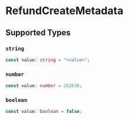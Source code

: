 # RefundCreateMetadata


## Supported Types

### `string`

```typescript
const value: string = "<value>";
```

### `number`

```typescript
const value: number = 262638;
```

### `boolean`

```typescript
const value: boolean = false;
```


